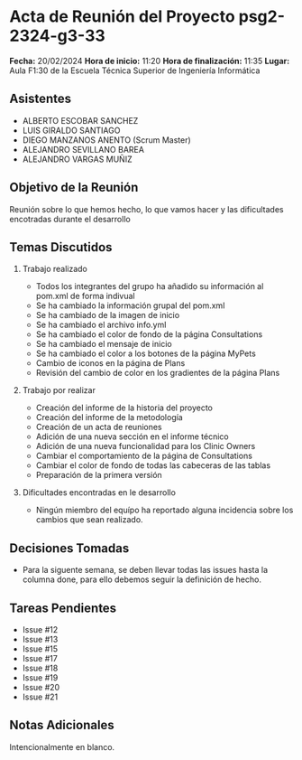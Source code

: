 # Acta de Reunión del Proyecto psg2-2324-g3-33

**Fecha:** 20/02/2024
**Hora de inicio:** 11:20
**Hora de finalización:** 11:35
**Lugar:** Aula F1:30 de la Escuela Técnica Superior de Ingeniería Informática

## Asistentes
- ALBERTO ESCOBAR SANCHEZ
- LUIS GIRALDO SANTIAGO
- DIEGO MANZANOS ANENTO (Scrum Master)
- ALEJANDRO SEVILLANO BAREA
- ALEJANDRO VARGAS MUÑIZ 

## Objetivo de la Reunión
Reunión sobre lo que hemos hecho, lo que vamos hacer y las dificultades encotradas durante el desarrollo

## Temas Discutidos
1. Trabajo realizado
   - Todos los integrantes del grupo ha añadido su información al pom.xml de forma indivual
   - Se ha cambiado la información grupal del pom.xml
   - Se ha cambiado de la imagen de inicio
   - Se ha cambiado el archivo info.yml
   - Se ha cambiado el color de fondo de la página Consultations
   - Se ha cambiado el mensaje de inicio
   - Se ha cambiado el color a los botones de la página MyPets
   - Cambio de iconos en la página de Plans
   - Revisión del cambio de color en los gradientes de la página Plans
   
2. Trabajo por realizar
   - Creación del informe de la historia del proyecto
   - Creación del informe de la metodología
   - Creación de un acta de reuniones
   - Adición de una nueva sección en el informe técnico
   - Adición de una nueva funcionalidad para los Clinic Owners
   - Cambiar el comportamiento de la página de Consultations
   - Cambiar el color de fondo de todas las cabeceras de las tablas
   - Preparación de la primera versión
   
3. Dificultades encontradas en le desarrollo
   - Ningún miembro del equípo ha reportado alguna incidencia sobre los cambios que sean realizado.

## Decisiones Tomadas
- Para la siguente semana, se deben llevar todas las issues hasta la columna done, para ello debemos seguir la definición de hecho.

## Tareas Pendientes
- Issue #12
- Issue #13
- Issue #15
- Issue #17
- Issue #18
- Issue #19
- Issue #20
- Issue #21

## Notas Adicionales
Intencionalmente en blanco.